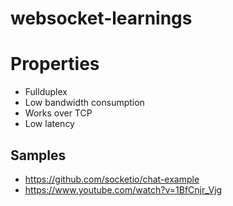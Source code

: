 # websocket-learnings


# Properties
- Fullduplex
- Low bandwidth consumption
- Works over TCP
- Low latency

## Samples
- https://github.com/socketio/chat-example
- https://www.youtube.com/watch?v=1BfCnjr_Vjg
